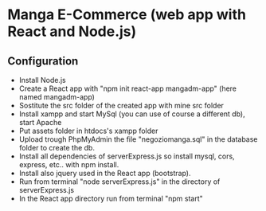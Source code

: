 # Manga E-Commerce (web app with React and Node.js)
## Configuration
- Install Node.js
- Create a React app with "npm init react-app mangadm-app" (here named mangadm-app)
- Sostitute the src folder of the created app with mine src folder
- Install xampp and start MySql (you can use of course a different db), start Apache
- Put assets folder in htdocs's xampp folder
- Upload trough PhpMyAdmin the file "negoziomanga.sql" in the database folder to create the db.
- Install all dependencies of serverExpress.js so install mysql, cors, express, etc.. with npm install.
- Install also jquery used in the React app (bootstrap).
- Run from terminal "node serverExpress.js" in the directory of serverExpress.js
- In the React app directory run from terminal "npm start" 
